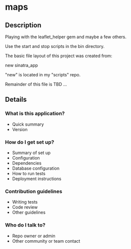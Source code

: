 # maps #

## Description

Playing with the leaflet_helper gem and maybe a few others.

Use the start and stop scripts in the bin directory.

The basic file layout of this project was created from:

  new sinatra_app

"new" is located in my "scripts" repo.

Remainder of this file is TBD ...

## Details

### What is this application? ###

* Quick summary
* Version

### How do I get set up? ###

* Summary of set up
* Configuration
* Dependencies
* Database configuration
* How to run tests
* Deployment instructions

### Contribution guidelines ###

* Writing tests
* Code review
* Other guidelines

### Who do I talk to? ###

* Repo owner or admin
* Other community or team contact
